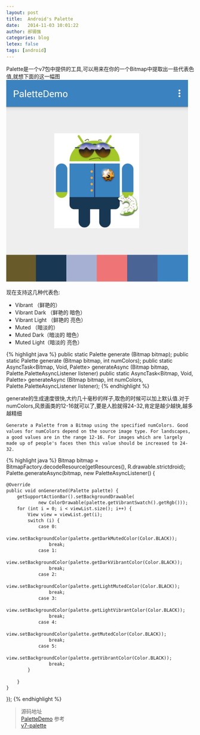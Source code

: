 ```yaml
---
layout: post
title:  Android's Palette
date:   2014-11-03 10:01:22
author: 郝锡强
categories: blog
letex: false
tags: [android]
---
```

Palette是一个v7包中提供的工具,可以用来在你的一个Bitmap中提取出一些代表色值,就想下面的这一幅图<br />
![palette01](/source/images/blog/palette01.png)
<!-- more -->
现在支持这几种代表色:

* Vibrant （鲜艳的）
* Vibrant Dark （鲜艳的 暗色）
* Vibrant Light （鲜艳的 亮色）
* Muted （暗淡的）
* Muted Dark（暗淡的 暗色）
* Muted Light（暗淡的 亮色）

{% highlight java %}
public static Palette generate (Bitmap bitmap);
public static Palette generate (Bitmap bitmap, int numColors);
public static AsyncTask<Bitmap, Void, Palette> generateAsync (Bitmap bitmap, Palette.PaletteAsyncListener listener)
public static AsyncTask<Bitmap, Void, Palette> generateAsync (Bitmap bitmap, int numColors, Palette.PaletteAsyncListener listener);
{% endhighlight %}

generate的生成速度很快,大约几十毫秒的样子,取色的时候可以加上默认值.对于numColors,风景画类的12-16就可以了,要是人脸就得24-32,肯定是越少越快,越多越精细
```
Generate a Palette from a Bitmap using the specified numColors. Good values for numColors depend on the source image type. For landscapes, a good values are in the range 12-16. For images which are largely made up of people's faces then this value should be increased to 24-32.
```
{% highlight java %}
Bitmap bitmap = BitmapFactory.decodeResource(getResources(), R.drawable.strictdroid);
Palette.generateAsync(bitmap, new PaletteAsyncListener() {

    @Override
    public void onGenerated(Palette palette) {
        getSupportActionBar().setBackgroundDrawable(
                new ColorDrawable(palette.getVibrantSwatch().getRgb()));
        for (int i = 0; i < viewList.size(); i++) {
            View view = viewList.get(i);
            switch (i) {
                case 0:
                    view.setBackgroundColor(palette.getDarkMutedColor(Color.BLACK));
                    break;
                case 1:
                    view.setBackgroundColor(palette.getDarkVibrantColor(Color.BLACK));
                    break;
                case 2:
                    view.setBackgroundColor(palette.getLightMutedColor(Color.BLACK));
                    break;
                case 3:
                    view.setBackgroundColor(palette.getLightVibrantColor(Color.BLACK));
                    break;
                case 4:
                    view.setBackgroundColor(palette.getMutedColor(Color.BLACK));
                    break;
                case 5:
                    view.setBackgroundColor(palette.getVibrantColor(Color.BLACK));
                    break;
            }

        }
    }
});
{% endhighlight %}
>源码地址<br />
[PaletteDemo](https://github.com/Haoxiqiang/BlogCode/tree/master/PaletteDemo)
>参考<br />
[v7-palette](https://developer.android.com/reference/android/support/v7/graphics/Palette.html)